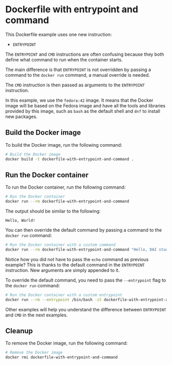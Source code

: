 # Dockerfile with entrypoint and command

This Dockerfile example uses one new instruction:

- `ENTRYPOINT`

The `ENTRYPOINT` and `CMD` instructions are often confusing because they both
define what command to run when the container starts.

The main difference is that `ENTRYPOINT` is not overridden by passing a command
to the `docker run` command, a manual override is needed.

The `CMD` instruction is then passed as arguments to the `ENTRYPOINT`
instruction.

In this example, we use the `fedora:42` image. It means that the Docker image
will be based on the Fedora image and have all the tools and libraries provided
by this image, such as `bash` as the default shell and `dnf` to install new
packages.

## Build the Docker image

To build the Docker image, run the following command:

```sh
# Build the Docker image
docker build -t dockerfile-with-entrypoint-and-command .
```

## Run the Docker container

To run the Docker container, run the following command:

```sh
# Run the Docker container
docker run --rm dockerfile-with-entrypoint-and-command
```

The output should be similar to the following:

```text
Hello, World!
```

You can then override the default command by passing a command to the
`docker run` command:

```sh
# Run the Docker container with a custom command
docker run --rm dockerfile-with-entrypoint-and-command "Hello, DAI student!"
```

Notice how you did not have to pass the `echo` command as previous example? This
is thanks to the default command in the `ENTRYPOINT` instruction. New arguments
are simply appended to it.

To override the default command, you need to pass the `--entrypoint` flag to the
`docker run` command:

```sh
# Run the Docker container with a custom entrypoint
docker run --rm --entrypoint /bin/bash -it dockerfile-with-entrypoint-and-command /bin/bash
```

Other examples will help you understand the difference between `ENTRYPOINT` and
`CMD` in the next examples.

## Cleanup

To remove the Docker image, run the following command:

```sh
# Remove the Docker image
docker rmi dockerfile-with-entrypoint-and-command
```
